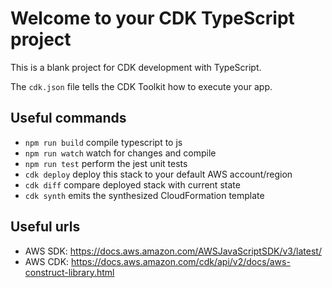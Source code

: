 # Welcome to your CDK TypeScript project

This is a blank project for CDK development with TypeScript.

The `cdk.json` file tells the CDK Toolkit how to execute your app.

## Useful commands

- `npm run build` compile typescript to js
- `npm run watch` watch for changes and compile
- `npm run test` perform the jest unit tests
- `cdk deploy` deploy this stack to your default AWS account/region
- `cdk diff` compare deployed stack with current state
- `cdk synth` emits the synthesized CloudFormation template

## Useful urls
- AWS SDK: https://docs.aws.amazon.com/AWSJavaScriptSDK/v3/latest/
- AWS CDK: https://docs.aws.amazon.com/cdk/api/v2/docs/aws-construct-library.html
